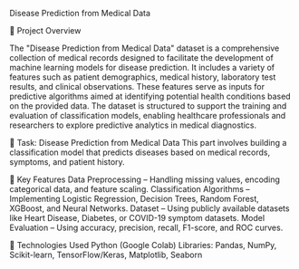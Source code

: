 Disease Prediction from Medical Data 

📌 Project Overview

The "Disease Prediction from Medical Data" dataset is a comprehensive collection of medical records designed to facilitate the development of machine learning models for disease prediction. It includes a variety of features such as patient demographics, medical history, laboratory test results, and clinical observations. These features serve as inputs for predictive algorithms aimed at identifying potential health conditions based on the provided data. The dataset is structured to support the training and evaluation of classification models, enabling healthcare professionals and researchers to explore predictive analytics in medical diagnostics.

📌 Task: Disease Prediction from Medical Data
This part involves building a classification model that predicts diseases based on medical records, symptoms, and patient history.

📌 Key Features
Data Preprocessing – Handling missing values, encoding categorical data, and feature scaling.
Classification Algorithms – Implementing Logistic Regression, Decision Trees, Random Forest, XGBoost, and Neural Networks.
Dataset – Using publicly available datasets like Heart Disease, Diabetes, or COVID-19 symptom datasets.
Model Evaluation – Using accuracy, precision, recall, F1-score, and ROC curves.


📌 Technologies Used
Python (Google Colab)
Libraries: Pandas, NumPy, Scikit-learn, TensorFlow/Keras, Matplotlib, Seaborn



